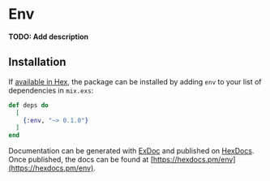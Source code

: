 # Env

**TODO: Add description**

## Installation

If [available in Hex](https://hex.pm/docs/publish), the package can be installed
by adding `env` to your list of dependencies in `mix.exs`:

```elixir
def deps do
  [
    {:env, "~> 0.1.0"}
  ]
end
```

Documentation can be generated with [ExDoc](https://github.com/elixir-lang/ex_doc)
and published on [HexDocs](https://hexdocs.pm). Once published, the docs can
be found at [https://hexdocs.pm/env](https://hexdocs.pm/env).

